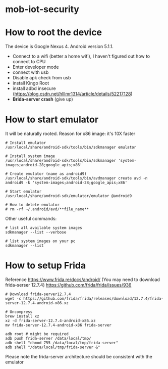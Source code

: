 # mob-iot-security
# How to root the device
The device is Google Nexus 4. Android version 5.1.1.
- Connect to a wifi (better a home wifi), I haven't figured out how to connect to CPU
- Enter developer mode
- connect with usb
- Disable apk check from usb
- install Kingo Root
- install adbd insecure (https://blog.csdn.net/hlllmr1314/article/details/52217128)
- **Brida-server crash** (give up)

# How to start emulator

It will be naturally rooted.
Reason for x86 image: it's 10X faster

```
# Install emulator
/usr/local/share/android-sdk/tools/bin/sdkmanager emulator

# Install system image
/usr/local/share/android-sdk/tools/bin/sdkmanager 'system-images;android-28;google_apis;x86'

# Create emulator (name as android9)
/usr/local/share/android-sdk/tools/bin/avdmanager create avd -n android9 -k 'system-images;android-28;google_apis;x86'

# Start emulator
/usr/local/share/android-sdk/emulator/emulator @android9

# How to delete emulator
# rm -rf ~/.android/avd/**file_name**
```

Other useful commands:
```
# list all available system images
sdkmanager --list --verbose

# list system images on your pc
sdkmanager --list
```

# How to setup Frida
Reference
https://www.frida.re/docs/android/
(You may need to download frida-serser 12.7.4)
https://github.com/frida/frida/issues/936
```
# Download frida-server12.7.4
wget -c https://github.com/frida/frida/releases/download/12.7.4/frida-server-12.7.4-android-x86.xz

# Uncompress
brew install xz
xz -d frida-server-12.7.4-android-x86.xz
mv frida-server-12.7.4-android-x86 frida-server

adb root # might be required
adb push frida-server /data/local/tmp/
adb shell "chmod 755 /data/local/tmp/frida-server"
adb shell "/data/local/tmp/frida-server &"

```

Please note the frida-server architecture should be consistent with the emulator
